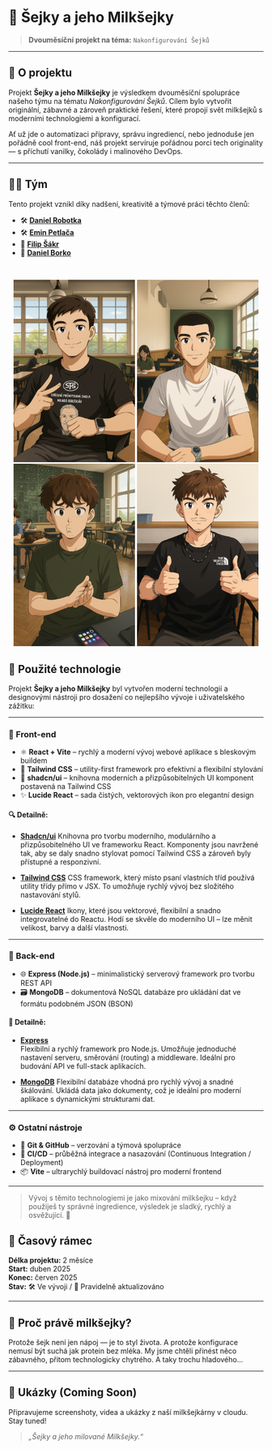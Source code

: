 # 🧋 Šejky a jeho Milkšejky

> **Dvouměsíční projekt na téma:** `Nakonfigurování Šejků`

---

## 🧠 O projektu

Projekt **Šejky a jeho Milkšejky** je výsledkem dvouměsíční spolupráce našeho týmu na tématu *Nakonfigurování Šejků*. Cílem bylo vytvořit originální, zábavné a zároveň praktické řešení, které propojí svět milkšejků s moderními technologiemi a konfigurací.

Ať už jde o automatizaci přípravy, správu ingrediencí, nebo jednoduše jen pořádně cool front-end, náš projekt servíruje pořádnou porci tech originality — s příchutí vanilky, čokolády i malinového DevOps.

---

## 👨‍💻 Tým

Tento projekt vznikl díky nadšení, kreativitě a týmové práci těchto členů:

- 🛠️ [**Daniel Robotka**](https://github.com/MamRadzelvyy)
- 🛠️ [**Emin Petlača**](https://github.com/EminPetlaca)
- 🔧 [**Filip Šákr**](https://github.com/Shaker32)
- 🔧 [**Daniel Borko**](https://github.com/Swayy123456789)
<br>
 <p align="center">
  <img src="./tym-obrazky/danikR.png" alt="Tým 1" width="240"/>
  <img src="./tym-obrazky/emin.png" alt="Tým 2" width="240"/>
     <img src="./tym-obrazky/filip.png" alt="Tým 3" width="240"/>
  <img src="./tym-obrazky/danikB.png" alt="Tým 3" width="240"/>
</p>

## 🚀 Použité technologie

Projekt **Šejky a jeho Milkšejky** byl vytvořen moderní technologií a designovými nástroji pro dosažení co nejlepšího vývoje i uživatelského zážitku:

---

### 🧱 Front-end

- ⚛️ **React + Vite** – rychlý a moderní vývoj webové aplikace s bleskovým buildem
- 🎨 **Tailwind CSS** – utility-first framework pro efektivní a flexibilní stylování
- 🧩 **shadcn/ui** – knihovna moderních a přizpůsobitelných UI komponent postavená na Tailwind CSS
- ✨ **Lucide React** – sada čistých, vektorových ikon pro elegantní design

#### 🔍 Detailně:

- [**Shadcn/ui**](https://ui.shadcn.com/)
  Knihovna pro tvorbu moderního, modulárního a přizpůsobitelného UI ve frameworku React. Komponenty jsou navržené tak, aby se daly snadno stylovat pomocí Tailwind CSS a zároveň byly přístupné a responzivní.

- [**Tailwind CSS**](https://tailwindcss.com/)
  CSS framework, který místo psaní vlastních tříd používá utility třídy přímo v JSX. To umožňuje rychlý vývoj bez složitého nastavování stylů.

- [**Lucide React**](https://lucide.dev/) 
  Ikony, které jsou vektorové, flexibilní a snadno integrovatelné do Reactu. Hodí se skvěle do moderního UI – lze měnit velikost, barvy a další vlastnosti.

---

### 🔧 Back-end

- 🌐 **Express (Node.js)** – minimalistický serverový framework pro tvorbu REST API
- 🗃️ **MongoDB** – dokumentová NoSQL databáze pro ukládání dat ve formátu podobném JSON (BSON)

#### 📌 Detailně:

- [**Express**](https://expressjs.com/)  
  Flexibilní a rychlý framework pro Node.js. Umožňuje jednoduché nastavení serveru, směrování (routing) a middleware. Ideální pro budování API ve full-stack aplikacích.

- [**MongoDB**](https://www.mongodb.com/) 
  Flexibilní databáze vhodná pro rychlý vývoj a snadné škálování. Ukládá data jako dokumenty, což je ideální pro moderní aplikace s dynamickými strukturami dat.

---

### ⚙️ Ostatní nástroje

- 🐙 **Git & GitHub** – verzování a týmová spolupráce
- 🧪 **CI/CD** – průběžná integrace a nasazování (Continuous Integration / Deployment)
- 📦 **Vite** – ultrarychlý buildovací nástroj pro moderní frontend

---

> Vývoj s těmito technologiemi je jako mixování milkšejku – když použiješ ty správné ingredience, výsledek je sladký, rychlý a osvěžující. 🧋


## 📅 Časový rámec

**Délka projektu:** 2 měsíce  
**Start:** duben 2025  
**Konec:** červen 2025  
**Stav:** 🛠️ Ve vývoji / 🔄 Pravidelně aktualizováno

---

## 🥤 Proč právě milkšejky?

Protože šejk není jen nápoj — je to styl života. A protože konfigurace nemusí být suchá jak protein bez mléka. My jsme chtěli přinést něco zábavného, přitom technologicky chytrého. A taky trochu hladového...

---

## 📸 Ukázky (Coming Soon)

Připravujeme screenshoty, videa a ukázky z naší milkšejkárny v cloudu. Stay tuned!


> *„Šejky a jeho milované Milkšejky.“*

